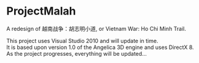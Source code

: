 # ProjectMalah
A redesign of 越南战争：胡志明小道, or Vietnam War: Ho Chi Minh Trail.<br>

This project uses Visual Studio 2010 and will update in time.<br>
It is based upon version 1.0 of the Angelica 3D engine and uses DirectX 8.<br>
As the project progresses, everything will be updated...
